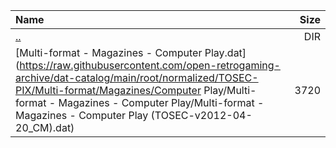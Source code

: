 |Name|Size|
|:---|---:|
|[..](../index.html)|DIR|
|[Multi-format - Magazines - Computer Play.dat](https://raw.githubusercontent.com/open-retrogaming-archive/dat-catalog/main/root/normalized/TOSEC-PIX/Multi-format/Magazines/Computer Play/Multi-format - Magazines - Computer Play/Multi-format - Magazines - Computer Play (TOSEC-v2012-04-20_CM).dat)|3720|
